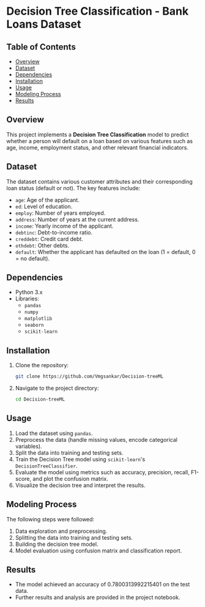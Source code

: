 
# Decision Tree Classification - Bank Loans Dataset

## Table of Contents
- [Overview](#overview)
- [Dataset](#dataset)
- [Dependencies](#dependencies)
- [Installation](#installation)
- [Usage](#usage)
- [Modeling Process](#modeling-process)
- [Results](#results)

## Overview
This project implements a **Decision Tree Classification** model to predict whether a person will default on a loan based on various features such as age, income, employment status, and other relevant financial indicators.

## Dataset
The dataset contains various customer attributes and their corresponding loan status (default or not). The key features include:
- `age`: Age of the applicant.
- `ed`: Level of education.
- `employ`: Number of years employed.
- `address`: Number of years at the current address.
- `income`: Yearly income of the applicant.
- `debtinc`: Debt-to-income ratio.
- `creddebt`: Credit card debt.
- `othdebt`: Other debts.
- `default`: Whether the applicant has defaulted on the loan (1 = default, 0 = no default).

## Dependencies
- Python 3.x
- Libraries:
  - `pandas`
  - `numpy`
  - `matplotlib`
  - `seaborn`
  - `scikit-learn`


## Installation
1. Clone the repository:
   ```bash
   git clone https://github.com/Vmgsankar/Decision-treeML
   ```
2. Navigate to the project directory:
   ```bash
   cd Decision-treeML
   ```

## Usage
1. Load the dataset using `pandas`.
2. Preprocess the data (handle missing values, encode categorical variables).
3. Split the data into training and testing sets.
4. Train the Decision Tree model using `scikit-learn`'s `DecisionTreeClassifier`.
5. Evaluate the model using metrics such as accuracy, precision, recall, F1-score, and plot the confusion matrix.
6. Visualize the decision tree and interpret the results.

## Modeling Process
The following steps were followed:
1. Data exploration and preprocessing.
2. Splitting the data into training and testing sets.
3. Building the decision tree model.
4. Model evaluation using confusion matrix and classification report.

## Results
- The model achieved an accuracy of 0.7800313992215401 on the test data.
- Further results and analysis are provided in the project notebook.
